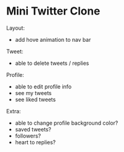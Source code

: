# Mini Twitter Clone

Layout:

- add hove animation to nav bar

Tweet:

- able to delete tweets / replies

Profile:

- able to edit profile info
- see my tweets
- see liked tweets

Extra:

- able to change profile background color?
- saved tweets?
- followers?
- heart to replies?
